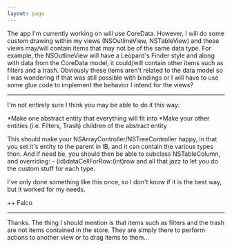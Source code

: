 ```yaml
---
layout: page
---
```




The app I'm currently working on will use CoreData. However, I will do some custom drawing within my views (NSOutlineView, NSTableView) and these views may/will contain items that may not be of the same data type. For example, the NSOutlineView will have a Leopard's Finder style and along with data from the CoreData model, it could/will contain other items such as filters and a trash. Obviously these items aren't related to the data model so I was wondering if that was still possible with bindings or I will have to use some glue code to implement the behavior I intend for the views?

----

I'm not entirely sure I think you may be able to do it this way:


*Make one abstract entity that everything will fit into
*Make your other entities (i.e. Filters, Trash) children of the abstract entity


This should make your NSArrayController/NSTreeController happy, in that you set it's entity to the parent in IB, and it can contain the various types then. And if need be, you should then be able to subclass NSTableColumn, and overriding: - (id)dataCellForRow:(int)row and all that jazz to let you do the custom stuff for each type.

I've only done something like this once, so I don't know if it is the best way, but it worked for my needs.

++ Falco

----

Thanks. The thing I should mention is that items such as filters and the trash are not items contained in the store. They are simply there to perform actions to another view or to drag items to them...
